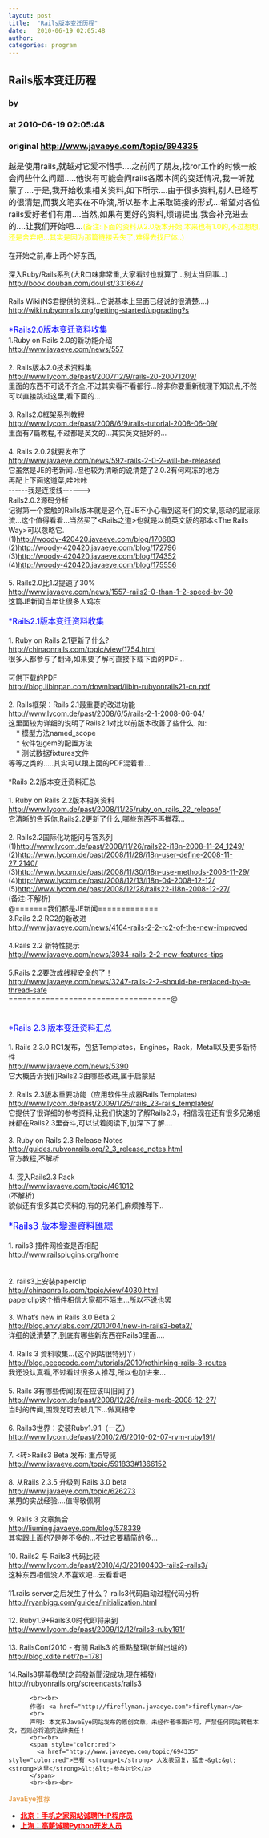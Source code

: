 ```yaml
---
layout: post
title:  "Rails版本变迁历程"
date:   2010-06-19 02:05:48
author: 
categories: program
---
```


## Rails版本变迁历程
### by 
### at 2010-06-19 02:05:48
### original <http://www.javaeye.com/topic/694335>

<span style="font-size:medium">越是使用rails,就越对它爱不惜手....之前问了朋友,找ror工作的时候一般会问些什么问题.....他说有可能会问rails各版本间的变迁情况,我一听就蒙了....于是,我开始收集相关资料,如下所示....由于很多资料,别人已经写的很清楚,而我文笔实在不咋滴,所以基本上采取链接的形式...希望对各位rails爱好者们有用....当然,如果有更好的资料,烦请提出,我会补充进去的....让我们开始吧....</span><span style="color:yellow">(备注:下面的资料从2.0版本开始,本来也有1.0的,不过想想,还是舍弃吧...其实是因为那篇链接丢失了,难得去找尸体..)</span>
<br>
<br>在开始之前,奉上两个好东西,
<br>
<br>深入Ruby/Rails系列(大R口味非常重,大家看过也就算了...别太当回事...)
<br><a href="http://book.douban.com/doulist/331664/">http://book.douban.com/doulist/331664/</a>
<br>
<br>Rails Wiki(NS君提供的资料...它说基本上里面已经说的很清楚....)   
<br><a href="http://wiki.rubyonrails.org/getting-started/upgrading?s">http://wiki.rubyonrails.org/getting-started/upgrading?s</a>
<br>
<br><span style="font-size:medium"><span style="color:blue">*Rails2.0版本变迁资料收集</span></span>
<br>1.Ruby on Rails 2.0的新功能介绍
<br><a href="http://www.javaeye.com/news/557">http://www.javaeye.com/news/557</a>
<br>
<br>2. Rails版本2.0技术资料集
<br><a href="http://www.lycom.de/past/2007/12/9/rails-20-20071209/">http://www.lycom.de/past/2007/12/9/rails-20-20071209/</a>
<br>里面的东西不可说不齐全,不过其实看不看都行...除非你要重新梳理下知识点,不然可以直接跳过这里,看下面的...
<br>
<br>3. Rails2.0框架系列教程
<br><a href="http://www.lycom.de/past/2008/6/9/rails-tutorial-2008-06-09/">http://www.lycom.de/past/2008/6/9/rails-tutorial-2008-06-09/</a>
<br>里面有7篇教程,不过都是英文的...其实英文挺好的...
<br>
<br>4. Rails 2.0.2就要发布了
<br><a href="http://www.javaeye.com/news/592-rails-2-0-2-will-be-released">http://www.javaeye.com/news/592-rails-2-0-2-will-be-released</a>
<br>它虽然是JE的老新闻..但也较为清晰的说清楚了2.0.2有何鸡冻的地方
<br>再配上下面这道菜,哇咔咔
<br>------我是连接线------&gt;
<br> Rails2.0.2源码分析
<br>记得第一个接触的Rails版本就是这个,在JE不小心看到这哥们的文章,感动的屁滚尿流...这个值得看看...当然买了&lt;Rails之道&gt;也就是以前英文版的那本&lt;The Rails Way&gt;可以忽略它.
<br>(1)<a href="http://woody-420420.javaeye.com/blog/170683">http://woody-420420.javaeye.com/blog/170683</a>
<br>(2)<a href="http://woody-420420.javaeye.com/blog/172796">http://woody-420420.javaeye.com/blog/172796</a>
<br>(3)<a href="http://woody-420420.javaeye.com/blog/174352">http://woody-420420.javaeye.com/blog/174352</a>
<br>(4)<a href="http://woody-420420.javaeye.com/blog/175556">http://woody-420420.javaeye.com/blog/175556</a>
<br>
<br>5. Rails2.0比1.2提速了30%
<br><a href="http://www.javaeye.com/news/1557-rails2-0-than-1-2-speed-by-30">http://www.javaeye.com/news/1557-rails2-0-than-1-2-speed-by-30</a>
<br>这篇JE新闻当年让很多人鸡冻
<br>
<br><span style="font-size:medium"><span style="color:blue">*Rails2.1版本变迁资料收集</span></span>
<br>
<br>1. Ruby on Rails 2.1更新了什么?
<br><a href="http://chinaonrails.com/topic/view/1754.html">http://chinaonrails.com/topic/view/1754.html</a>
<br>很多人都参与了翻译,如果要了解可直接下载下面的PDF...
<br>
<br>可供下载的PDF
<br><a href="http://blog.libinpan.com/download/libin-rubyonrails21-cn.pdf">http://blog.libinpan.com/download/libin-rubyonrails21-cn.pdf</a>
<br>
<br>2. Rails框架：Rails 2.1最重要的改进功能
<br><a href="http://www.lycom.de/past/2008/6/5/rails-2-1-2008-06-04/">http://www.lycom.de/past/2008/6/5/rails-2-1-2008-06-04/</a>
<br>这里面较为详细的说明了Rails2.1对比以前版本改善了些什么. 如:
<br>    * 模型方法named_scope
<br>    * 软件包gem的配置方法
<br>    * 测试数据fixtures文件
<br>等等之类的.....其实可以跟上面的PDF混着看...
<br>
<br>*Rails 2.2版本变迁资料汇总
<br>
<br>1. Ruby on Rails 2.2版本相关资料
<br><a href="http://www.lycom.de/past/2008/11/25/ruby_on_rails_22_release/">http://www.lycom.de/past/2008/11/25/ruby_on_rails_22_release/</a>
<br>它清晰的告诉你,Rails2.2更新了什么,哪些东西不再推荐...
<br>
<br>2. Rails2.2国际化功能问与答系列
<br>(1)<a href="http://www.lycom.de/past/2008/11/26/rails22-i18n-2008-11-24_1249/">http://www.lycom.de/past/2008/11/26/rails22-i18n-2008-11-24_1249/</a>
<br>(2)<a href="http://www.lycom.de/past/2008/11/28/i18n-user-define-2008-11-27_2140/">http://www.lycom.de/past/2008/11/28/i18n-user-define-2008-11-27_2140/</a>
<br>(3)<a href="http://www.lycom.de/past/2008/11/30/i18n-use-methods-2008-11-29/">http://www.lycom.de/past/2008/11/30/i18n-use-methods-2008-11-29/</a>
<br>(4)<a href="http://www.lycom.de/past/2008/12/13/i18n-04-2008-12-12/">http://www.lycom.de/past/2008/12/13/i18n-04-2008-12-12/</a>
<br>(5)<a href="http://www.lycom.de/past/2008/12/28/rails22-i18n-2008-12-27/">http://www.lycom.de/past/2008/12/28/rails22-i18n-2008-12-27/</a>
<br>(备注:不解析)
<br>@=======我们都是JE新闻=============
<br>3.Rails 2.2 RC2的新改进
<br><a href="http://www.javaeye.com/news/4164-rails-2-2-rc2-of-the-new-improved">http://www.javaeye.com/news/4164-rails-2-2-rc2-of-the-new-improved</a>
<br>
<br>4.Rails 2.2 新特性提示
<br><a href="http://www.javaeye.com/news/3934-rails-2-2-new-features-tips">http://www.javaeye.com/news/3934-rails-2-2-new-features-tips</a>
<br>
<br>5.Rails 2.2要改成线程安全的了！
<br><a href="http://www.javaeye.com/news/3247-rails-2-2-should-be-replaced-by-a-thread-safe">http://www.javaeye.com/news/3247-rails-2-2-should-be-replaced-by-a-thread-safe</a>
<br>===================================@
<br>
<br><span style="font-size:medium">
<br><span style="color:blue">*Rails 2.3 版本变迁资料汇总</span></span>
<br>
<br>1. Rails 2.3.0 RC1发布，包括Templates，Engines，Rack，Metal以及更多新特性
<br><a href="http://www.javaeye.com/news/5390">http://www.javaeye.com/news/5390</a>
<br>它大概告诉我们Rails2.3由哪些改进,属于启蒙贴
<br>
<br>2. Rails 2.3版本重要功能（应用软件生成器Rails Templates）
<br><a href="http://www.lycom.de/past/2009/1/25/rails_23-rails_templates/">http://www.lycom.de/past/2009/1/25/rails_23-rails_templates/</a>
<br>它提供了很详细的参考资料,让我们快速的了解Rails2.3，相信现在还有很多兄弟姐妹都在Rails2.3里奋斗,可以试着阅读下,加深下了解....
<br>
<br>3. Ruby on Rails 2.3 Release Notes
<br><a href="http://guides.rubyonrails.org/2_3_release_notes.html">http://guides.rubyonrails.org/2_3_release_notes.html</a>
<br>官方教程,不解析
<br>
<br>4. 深入Rails2.3 Rack
<br><a href="http://www.javaeye.com/topic/461012">http://www.javaeye.com/topic/461012</a>
<br>(不解析)
<br>貌似还有很多其它资料的,有的兄弟们,麻烦推荐下..
<br>
<br><span style="font-size:large"><span style="color:blue">*Rails3 版本變遷資料匯總 </span></span>
<br>
<br>1. rails3 插件网检查是否相配
<br><a href="http://www.railsplugins.org/home">http://www.railsplugins.org/home</a>
<br>	
<br>2. rails3上安装paperclip
<br><a href="http://chinaonrails.com/topic/view/4030.html">http://chinaonrails.com/topic/view/4030.html</a>
<br>paperclip这个插件相信大家都不陌生...所以不说也罢
<br>
<br>3. What’s new in Rails 3.0 Beta 2
<br><a href="http://blog.envylabs.com/2010/04/new-in-rails3-beta2/">http://blog.envylabs.com/2010/04/new-in-rails3-beta2/</a>
<br>详细的说清楚了,到底有哪些新东西在Rails3里面....
<br>
<br>4. Rails 3 資料收集...(这个网站很特别丫)
<br><a href="http://blog.peepcode.com/tutorials/2010/rethinking-rails-3-routes">http://blog.peepcode.com/tutorials/2010/rethinking-rails-3-routes</a>
<br>我还没认真看,不过看过很多人推荐,所以也加进来...
<br>
<br>5. Rails 3有哪些传闻(现在应该叫旧闻了)
<br><a href="http://www.lycom.de/past/2008/12/26/rails-merb-2008-12-27/">http://www.lycom.de/past/2008/12/26/rails-merb-2008-12-27/</a>
<br>当时的传闻,围观党可去唬几下...做真相帝
<br>
<br>6. Rails3世界：安装Ruby1.9.1（一乙）
<br><a href="http://www.lycom.de/past/2010/2/6/2010-02-07-rvm-ruby191/">http://www.lycom.de/past/2010/2/6/2010-02-07-rvm-ruby191/</a>
<br>
<br>7. &lt;转&gt;Rails3 Beta 发布: 重点导览
<br><a href="http://www.javaeye.com/topic/591833#1366152">http://www.javaeye.com/topic/591833#1366152</a>
<br>
<br>8. 从Rails 2.3.5 升级到 Rails 3.0 beta
<br><a href="http://www.javaeye.com/topic/626273">http://www.javaeye.com/topic/626273</a>
<br>某男的实战经验....值得敬佩啊
<br>
<br>9. Rails 3 文章集合
<br><a href="http://liuming.javaeye.com/blog/578339">http://liuming.javaeye.com/blog/578339</a>
<br>其实跟上面的7是差不多的...不过它要精简的多...
<br>
<br>10. Rails2 与 Rails3 代码比较
<br><a href="http://www.lycom.de/past/2010/4/3/20100403-rails2-rails3/">http://www.lycom.de/past/2010/4/3/20100403-rails2-rails3/</a>
<br>这种东西相信没人不喜欢吧...去看看吧
<br>
<br>11.rails server之后发生了什么？ rails3代码启动过程代码分析
<br><a href="http://ryanbigg.com/guides/initialization.html">http://ryanbigg.com/guides/initialization.html</a>
<br>
<br>12. Ruby1.9+Rails3.0时代即将来到
<br><a href="http://www.lycom.de/past/2009/12/12/rails3-ruby191/">http://www.lycom.de/past/2009/12/12/rails3-ruby191/</a>
<br>
<br>13. RailsConf2010 - 有關 Rails3 的重點整理(新鮮出爐的)
<br><a href="http://blog.xdite.net/?p=1781">http://blog.xdite.net/?p=1781</a>
<br>
<br>14.Rails3屏幕教學(之前發新聞沒成功,現在補發)
<br><a href="http://rubyonrails.org/screencasts/rails3">http://rubyonrails.org/screencasts/rails3</a>
          
          <br><br>
          作者: <a href="http://fireflyman.javaeye.com">fireflyman</a> 
          <br>
          声明: 本文系JavaEye网站发布的原创文章，未经作者书面许可，严禁任何网站转载本文，否则必将追究法律责任！
          <br><br>
          <span style="color:red">
            <a href="http://www.javaeye.com/topic/694335" style="color:red">已有 <strong>1</strong> 人发表回复，猛击-&gt;&gt;<strong>这里</strong>&lt;&lt;-参与讨论</a>
          </span>
          <br><br><br>
<span style="color:#e28822">JavaEye推荐</span>
<br>
<ul><li><a href="http://www.iteye.com/clicks/269"><span style="color:red;font-weight:bold">北京：手机之家网站诚聘PHP程序员</span></a></li><li><a href="http://www.iteye.com/clicks/138"><span style="color:red;font-weight:bold">上海：高薪诚聘Python开发人员</span></a></li></ul>
<br><br><br>